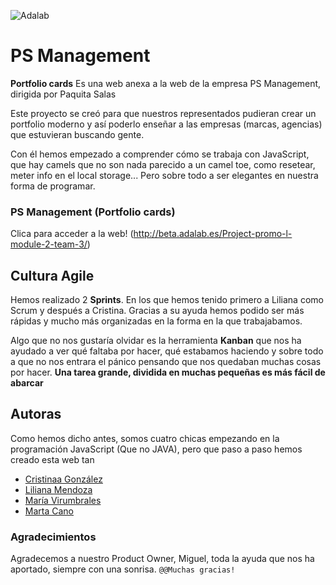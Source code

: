 ![Adalab](https://beta.adalab.es/resources/images/adalab-logo-155x61-bg-white.png)

# PS Management

**Portfolio cards** 
Es una web anexa a la web de la empresa PS Management, dirigida por Paquita Salas

Este proyecto se creó para que nuestros representados pudieran crear un portfolio moderno y así poderlo enseñar a las empresas (marcas, agencias) que estuvieran buscando gente.

Con él hemos empezado a comprender cómo se trabaja con JavaScript, que hay camels que no son nada parecido a un camel toe, como resetear, meter info en el local storage... 
Pero sobre todo a ser elegantes en nuestra forma de programar.


### PS Management (Portfolio cards)
Clica para acceder a la web! (http://beta.adalab.es/Project-promo-l-module-2-team-3/)


## Cultura Agile
Hemos realizado 2 **Sprints**. En los que hemos tenido primero a Liliana como Scrum y después a Cristina. Gracias a su ayuda hemos podido ser más rápidas y mucho más organizadas en la forma en la que trabajabamos.


Algo que no nos gustaría olvidar es la herramienta **Kanban** que nos ha ayudado a ver qué faltaba por hacer, qué estabamos haciendo y sobre todo a que no nos entrara el pánico pensando que nos quedaban muchas cosas por hacer.
**Una tarea grande, dividida en muchas pequeñas es más fácil de abarcar**

## Autoras
Como hemos dicho antes, somos cuatro chicas empezando en la programación JavaScript (Que no JAVA), pero que paso a paso hemos creado esta web tan

- [Cristinaa González](https://www.linkedin.com/in/)
- [Liliana Mendoza](http://www.linkedin.com/in/lilymenal)
- [María Virumbrales](https://www.linkedin.com/in/.../)
- [Marta Cano](https://www.linkedin.com/in/martacacio/)

### Agradecimientos

Agradecemos a nuestro Product Owner, Miguel, toda la ayuda que nos ha aportado, siempre con una sonrisa.
`@@Muchas gracias!`
